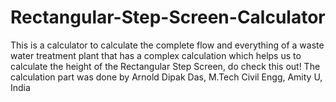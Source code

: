 # Rectangular-Step-Screen-Calculator
This is a calculator to calculate the complete flow and everything of a waste water treatment plant that has a complex calculation which helps us to calculate the height of the Rectangular Step Screen, do check this out!
The calculation part was done by Arnold Dipak Das, M.Tech Civil Engg, Amity U, India
